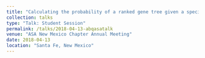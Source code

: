 ```yaml
---
title: "Calculating the probability of a ranked gene tree given a species tree under the multispecies coalescent model"
collection: talks
type: "Talk: Student Session"
permalink: /talks/2018-04-13-abqasatalk
venue: "ASA New Mexico Chapter Annual Meeting"
date: 2018-04-13
location: "Santa Fe, New Mexico"
---
```


